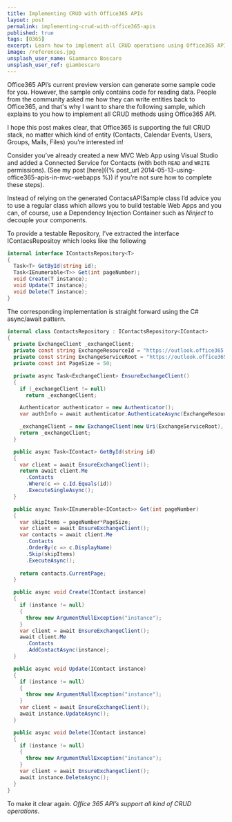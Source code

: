 ```yaml
---
title: Implementing CRUD with Office365 APIs
layout: post
permalink: implementing-crud-with-office365-apis
published: true
tags: [O365]
excerpt: Learn how to implement all CRUD operations using Office365 API.
image: /references.jpg
unsplash_user_name: Giammarco Boscaro
unsplash_user_ref: giamboscaro
---
```

Office365 API’s current preview version can generate some sample code for you. However, the sample only contains code for reading data. People from the community asked me how they can write entities back to Office365, and that's why I want to share the following sample, which explains to you how to implement all CRUD methods using Office365 API.

I hope this post makes clear, that Office365 is supporting the full CRUD stack, no matter which kind of entity (Contacts, Calendar Events, Users, Groups, Mails, Files) you’re interested in!

Consider you’ve already created a new MVC Web App using Visual Studio and added a Connected Service for Contacts (with both `READ` and `WRITE` permissions). (See my post [here]({% post_url 2014-05-13-using-office365-apis-in-mvc-webapps %}) if you’re not sure how to complete these steps).

Instead of relying on the generated ContacsAPISample class I’d advice you to use a regular class which allows you to build testable Web Apps and you can, of course, use a Dependency Injection Container such as *Ninject* to decouple your components.

To provide a testable Repository, I’ve extracted the interface IContacsRepositoy which looks like the following

```csharp
internal interface IContactsRepository<T>
{
  Task<T> GetById(string id);
  Task<IEnumerable<T>> Get(int pageNumber);
  void Create(T instance);
  void Update(T instance);
  void Delete(T instance);
}

```

The corresponding implementation is straight forward using the C# async/await pattern.

```csharp
internal class ContactsRepository : IContactsRepository<IContact>
{
  private ExchangeClient _exchangeClient;
  private const string ExchangeResourceId = "https://outlook.office365.com";
  private const string ExchangeServiceRoot = "https://outlook.office365.com/ews/odata";
  private const int PageSize = 50;

  private async Task<ExchangeClient> EnsureExchangeClient()
  {
    if (_exchangeClient != null)
      return _exchangeClient;

    Authenticator authenticator = new Authenticator();
    var authInfo = await authenticator.AuthenticateAsync(ExchangeResourceId);

    _exchangeClient = new ExchangeClient(new Uri(ExchangeServiceRoot), authInfo.GetAccessToken);
    return _exchangeClient;
  }

  public async Task<IContact> GetById(string id)
  {
    var client = await EnsureExchangeClient();
    return await client.Me
      .Contacts
      .Where(c => c.Id.Equals(id))
      .ExecuteSingleAsync();
  }

  public async Task<IEnumerable<IContact>> Get(int pageNumber)
  {
    var skipItems = pageNumber*PageSize;
    var client = await EnsureExchangeClient();
    var contacts = await client.Me
      .Contacts
      .OrderBy(c => c.DisplayName)
      .Skip(skipItems)
      .ExecuteAsync();
        
    return contacts.CurrentPage;
  }

  public async void Create(IContact instance)
  {
    if (instance != null)
    {
      throw new ArgumentNullException("instance");
    }
    var client = await EnsureExchangeClient();
    await client.Me
      .Contacts
      .AddContactAsync(instance);
  }

  public async void Update(IContact instance)
  {
    if (instance != null)
    {
      throw new ArgumentNullException("instance");
    }
    var client = await EnsureExchangeClient();
    await instance.UpdateAsync();
  }

  public async void Delete(IContact instance)
  {
    if (instance != null)
    {
      throw new ArgumentNullException("instance");
    }
    var client = await EnsureExchangeClient();
    await instance.DeleteAsync();
  }
}

```

To make it clear again. *Office 365 API’s support all kind of CRUD operations*.



